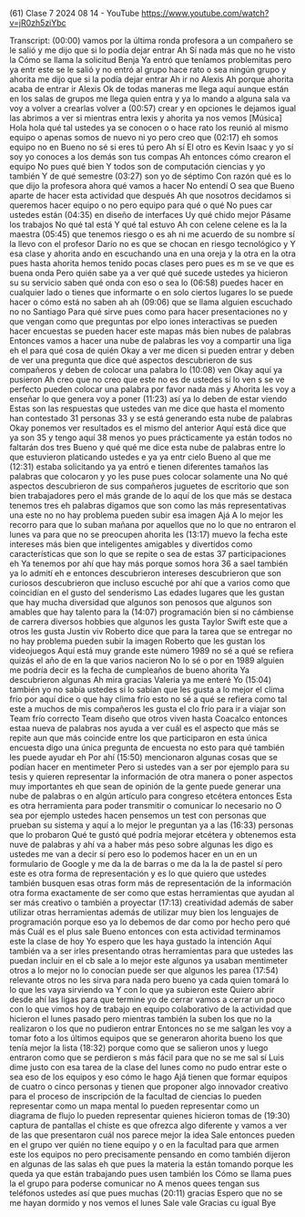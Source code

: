 (61) Clase 7 2024 08 14 - YouTube
https://www.youtube.com/watch?v=jR0zh5ziYbc

Transcript:
(00:00) vamos por la última ronda profesora a un compañero se le salió y me dijo que si lo podía dejar entrar Ah Sí nada más que no he visto la Cómo se llama la solicitud Benja Ya entró que teníamos problemitas pero ya entr este se le salió y no entró al grupo hace rato o sea ningún grupo y ahorita me dijo que si la podía dejar entrar Ah ir no Alexis Ah porque ahorita acaba de entrar ir Alexis Ok de todas maneras me llega aquí aunque están en los salas de grupos me llega quien entra y ya lo mando a alguna sala va voy a volver a crearlas volver a
(00:57) crear y en opciones le dejamos igual las abrimos a ver si mientras entra lexis y ahorita ya nos vemos [Música] Hola hola qué tal ustedes ya se conocen o o hace rato los reunió al mismo equipo o apenas somos de nuevo ni yo pero creo que
(02:17) eh somos equipo no en Bueno no sé si eres tú pero Ah sí El otro es Kevin Isaac y yo sí soy yo conoces a los demás son tus compas Ah entonces cómo crearon el equipo No pues qué bien Y todos son de computación ciencias y yo también Y de qué semestre
(03:27) son yo de séptimo Con razón qué es lo que dijo la profesora ahora qué vamos a hacer No entendí O sea que Bueno aparte de hacer esta actividad que después Ah que nosotros decidamos si queremos hacer equipo o no pero equipo para qué o qué No pues car ustedes están
(04:35) en diseño de interfaces Uy qué chido mejor Pásame los trabajos No qué tal está Y qué tal estuvo Ah con celene celene es la la maestra
(05:45) que tenemos riesgo o es ah ni me acuerdo de su nombre sí la llevo con el profesor Darío no es que se chocan en riesgo tecnológico y Y esa clase y ahorita ando en escuchando una en una oreja y la otra en la otra pues hasta ahorita hemos tenido pocas clases pero pues es m se ve que es buena onda Pero quién sabe ya a ver qué qué sucede ustedes ya hicieron su su servicio saben qué onda con eso o sea lo
(06:58) puedes hacer en cualquier lado o tienes que informarte o en solo ciertos lugares lo se puede hacer o cómo está no saben ah ah
(09:06) que se llama alguien escuchado no no Santiago Para qué sirve pues como para hacer presentaciones no y que vengan como que preguntas por elpo iones interactivas se pueden hacer encuestas se pueden hacer este mapas más bien nubes de palabras Entonces vamos a hacer una nube de palabras les voy a compartir una liga eh el para qué cosa de quién Okay a ver me dicen si pueden entrar y deben de ver una pregunta que dice qué aspectos descubrieron de sus compañeros y deben de colocar una palabra lo
(10:08) ven Okay aquí ya pusieron Ah creo que no creo que este no es de ustedes sí lo ven s se ve perfecto pueden colocar una palabra por favor nada más y Ahorita les voy a enseñar lo que genera voy a poner
(11:23) así ya lo deben de estar viendo Estas son las respuestas que ustedes van me dice que hasta el momento han contestado 31 personas 33 y se está generando esta nube de palabras Okay ponemos ver resultados es el mismo del anterior Aquí está dice que ya son 35 y tengo aquí 38 menos yo pues prácticamente ya están todos no faltarán dos tres Bueno y qué qué me dice esta nube de palabras entre lo que estuvieron platicando ustedes e ya ya entr cielo Bueno al que me
(12:31) estaba solicitando ya ya entró e tienen diferentes tamaños las palabras que colocaron y yo les puse pues colocar solamente una No qué aspectos descubrieron de sus compañeros juguetes de escritorio que son bien trabajadores pero el más grande de lo aquí de los que más se destaca tenemos tres eh palabras digamos que son como las más representativas una este no no hay problema pueden subir esa imagen Ajá A lo mejor les recorro para que lo suban mañana por aquellos que no lo que no entraron el lunes va para que no se preocupen ahorita les
(13:17) muevo la fecha este intereses más bien que inteligentes amigables y divertidos como características que son lo que se repite o sea de estas 37 participaciones eh Ya tenemos por ahí que hay más porque somos hora 36 a sael también ya lo admití eh e entonces descubrieron intereses descubrieron que son curiosos descubrieron que incluso escuché por ahí que a varios como que coincidían en el gusto del senderismo Las edades lugares que les gustan que hay mucha diversidad que algunos son penosos que algunos son amables que hay talento para la
(14:07) programación bien si no cámbiense de carrera diversos hobbies que algunos les gusta Taylor Swift este que a otros les gusta Justin viv Roberto dice que para la tarea que se entregar no no hay problema pueden subir la imagen Roberto que les gustan los videojuegos Aquí está muy grande este número 1989 no sé a qué se refiera quizás el año de en la que varios nacieron No lo sé o por en 1989 alguien me podría decir es la fecha de cumpleaños de bueno ahorita Ya descubrieron algunas Ah mira gracias Valeria ya me enteré Yo
(15:04) también yo no sabía ustedes si lo sabían que les gusta a lo mejor el clima frío por aquí dice o que hay clima frío esto no sé a qué se refiera como tal este a muchos de mis compañeros les gusta el clo frío para ir a viajar son Team frío correcto Team diseño que otros viven hasta Coacalco entonces estaa nueva de palabras nos ayuda a ver cuál es el aspecto que más se repite aun que más coincide entre los que participaron en esta única encuesta digo una única pregunta de encuesta no esto para qué también les puede ayudar eh Por ahí
(15:50) mencionaron algunas cosas que se podían hacer en mentimeter Pero si ustedes van a ser por ejemplo para su tesis y quieren representar la información de otra manera o poner aspectos muy importantes eh que sean de opinión de la gente puede generar una nube de palabras o en algún artículo para congreso etcétera entonces Esta es otra herramienta para poder transmitir o comunicar lo necesario no O sea por ejemplo ustedes hacen pensemos un test con personas que prueban su sistema y aquí a lo mejor le preguntan ya a las
(16:33) personas que lo probaron Qué te gustó qué podría mejorar etcétera y obtenemos esta nuve de palabras y ahí va a haber más peso sobre algunas les digo es ustedes me van a decir sí pero eso lo podemos hacer en un en un formulario de Google y me da la de barras o me da la la de pastel sí pero este es otra forma de representación y es lo que quiero que ustedes también busquen esas otras form más de representación de la información otra forma exactamente de ser como que estas herramientas que ayudan al ser más creativo o también a proyectar
(17:13) creatividad además de saber utilizar otras herramientas además de utilizar muy bien los lenguajes de programación porque eso ya lo debemos de dar como por hecho pero qué más Cuál es el plus sale Bueno entonces con esta actividad terminamos este la clase de hoy Yo espero que les haya gustado la intención Aquí también va a ser irles presentando otras herramientas para que ustedes las puedan incluir en el cb sale a lo mejor este algunos ya usaban mentimeter otros a lo mejor no lo conocían puede ser que algunos les parea
(17:54) relevante otros no les sirva para nada pero bueno ya cada quien tomará lo lo que les vaya sirviendo va Y con lo que ya subieron este Quiero abrir desde ahí las ligas para que termine yo de cerrar vamos a cerrar un poco con lo que vimos hoy de trabajo en equipo colaborativo de la actividad que hicieron el lunes pasado pero mientras también la suben los que no la realizaron o los que no pudieron entrar Entonces no se me salgan les voy a tomar foto a los últimos equipos que se generaron ahorita bueno los que tenía mejor la lista
(18:32) porque como que se salieron unos y luego entraron como que se perdieron s más fácil para que no se me sal sí Luis dime justo con esa tarea de la clase del lunes como no pudo entrar este o sea eso de los equipos y eso cómo le hago Ajá tienen que formar equipos de cuatro o cinco personas y tienen que proponer algo innovador creativo para el proceso de inscripción de la facultad de ciencias lo pueden representar como un mapa mental lo pueden representar como un diagrama de flujo lo pueden representar quienes hicieron tomas de
(19:30) captura de pantallas el chiste es que ofrezca algo diferente y vamos a ver de las que presentaron cuál nos parece mejor la idea Sale entonces pueden en el grupo ver quién no tiene equipo y o en la facultad para que armen este los equipos no pero precisamente pensando en como también dijeron en algunas de las salas eh que pues la materia la están tomando porque les queda ya que están trabajando pues usen también los Cómo se llama pues la el grupo para poderse comunicar no A menos quees tengan sus teléfonos ustedes así que pues muchas
(20:11) gracias Espero que no se me hayan dormido y nos vemos el lunes Sale vale Gracias cu igual Bye
